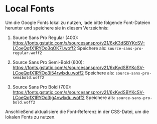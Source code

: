 # Local Fonts

Um die Google Fonts lokal zu nutzen, lade bitte folgende Font-Dateien herunter und speichere sie in diesem Verzeichnis:

1. Source Sans Pro Regular (400):
   https://fonts.gstatic.com/s/sourcesanspro/v21/6xK3dSBYKcSV-LCoeQqfX1RYOo3qOK7l.woff2
   Speichere als: `source-sans-pro-regular.woff2`

2. Source Sans Pro Semi-Bold (600):
   https://fonts.gstatic.com/s/sourcesanspro/v21/6xKydSBYKcSV-LCoeQqfX1RYOo3i54rwlxdu.woff2
   Speichere als: `source-sans-pro-semibold.woff2`

3. Source Sans Pro Bold (700):
   https://fonts.gstatic.com/s/sourcesanspro/v21/6xKydSBYKcSV-LCoeQqfX1RYOo3ig4vwlxdu.woff2
   Speichere als: `source-sans-pro-bold.woff2`

Anschließend aktualisiere die Font-Referenz in der CSS-Datei, um die lokalen Fonts zu nutzen.